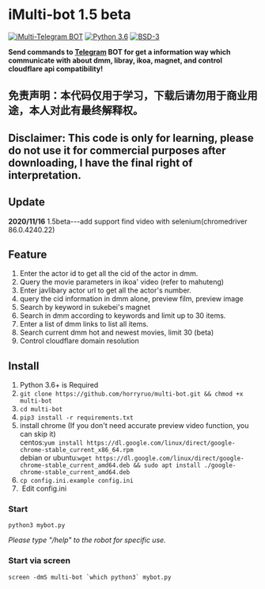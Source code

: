 # iMulti-bot  1.5 beta
[![iMulti-Telegram BOT](https://img.shields.io/badge/iMulti-Telegram%20BOT-red?style=flat-square&logo=appveyor)](https://github.com/horryruo/multi-bot/)
[![Python 3.6](https://img.shields.io/badge/LANGUAGE-Python%203.6%2B-success?style=flat-square&logo=appveyor)](https://www.python.org/downloads/)
[![BSD-3](https://img.shields.io/badge/LICENSE-BSD3-brightgreen.svg)](https://github.com/horryruo/multi-bot/blob/master/LICENSE)

**Send commands to [Telegram](http://telegram.org) BOT for get a information way which communicate with about dmm, libray, ikoa, magnet, and control cloudflare api compatibility!**  


## 免责声明：本代码仅用于学习，下载后请勿用于商业用途，本人对此有最终解释权。
## Disclaimer:  This code is only for learning, please do not use it for commercial purposes after downloading, I have the final right of interpretation.

## Update
**2020/11/16**     1.5beta---add support find video with selenium(chromedriver 86.0.4240.22)

## Feature
1. Enter the actor id to get all the cid of the actor in dmm.
2. Query the movie parameters in ikoa' video  (refer to mahuteng)
3. Enter javlibary actor url to get all the actor's number.
4. query the cid information in dmm alone, preview film, preview image
5. Search by keyword in sukebei's magnet
6. Search in dmm according to keywords and limit up to 30 items.
7. Enter a list of dmm links to list all items.
8. Search current dmm hot and newest movies, limit 30 (beta)
9. Control cloudflare domain resolution


## Install  
1. Python 3.6+ is Required  
2. `git clone https://github.com/horryruo/multi-bot.git && chmod +x multi-bot` 
3. `cd multi-bot`  
4. `pip3 install -r requirements.txt`
5. install chrome (If you don't need accurate preview video function, you can skip it)  
   centos:`yum install https://dl.google.com/linux/direct/google-chrome-stable_current_x86_64.rpm`   
   debian or ubuntu:`wget https://dl.google.com/linux/direct/google-chrome-stable_current_amd64.deb && sudo apt install ./google-chrome-stable_current_amd64.deb`
6. `cp config.ini.example config.ini` 
7. &nbsp;Edit config.ini

### Start  
`python3 mybot.py` 

*Please type "/help" to the robot for specific use.*

### Start via screen  

``screen -dmS multi-bot `which python3` mybot.py``  




